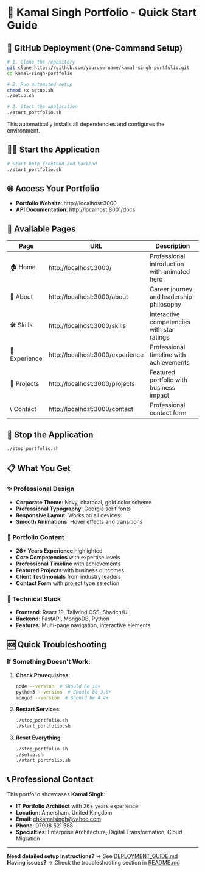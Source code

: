 # 🚀 Kamal Singh Portfolio - Quick Start Guide

## 🎯 GitHub Deployment (One-Command Setup)

```bash
# 1. Clone the repository
git clone https://github.com/yourusername/kamal-singh-portfolio.git
cd kamal-singh-portfolio

# 2. Run automated setup
chmod +x setup.sh
./setup.sh

# 3. Start the application
./start_portfolio.sh
```

This automatically installs all dependencies and configures the environment.

## 🏃‍♂️ Start the Application

```bash
# Start both frontend and backend
./start_portfolio.sh
```

## 🌐 Access Your Portfolio

- **Portfolio Website**: http://localhost:3000
- **API Documentation**: http://localhost:8001/docs

## 📱 Available Pages

| Page | URL | Description |
|------|-----|-------------|
| 🏠 Home | http://localhost:3000/ | Professional introduction with animated hero |
| 👤 About | http://localhost:3000/about | Career journey and leadership philosophy |
| 🛠️ Skills | http://localhost:3000/skills | Interactive competencies with star ratings |
| 💼 Experience | http://localhost:3000/experience | Professional timeline with achievements |
| 🚀 Projects | http://localhost:3000/projects | Featured portfolio with business impact |
| 📞 Contact | http://localhost:3000/contact | Professional contact form |

## 🛑 Stop the Application

```bash
./stop_portfolio.sh
```

## 📋 What You Get

### ✨ Professional Design
- **Corporate Theme**: Navy, charcoal, gold color scheme
- **Professional Typography**: Georgia serif fonts
- **Responsive Layout**: Works on all devices
- **Smooth Animations**: Hover effects and transitions

### 💼 Portfolio Content
- **26+ Years Experience** highlighted
- **Core Competencies** with expertise levels
- **Professional Timeline** with achievements
- **Featured Projects** with business outcomes
- **Client Testimonials** from industry leaders
- **Contact Form** with project type selection

### 🔧 Technical Stack
- **Frontend**: React 19, Tailwind CSS, Shadcn/UI
- **Backend**: FastAPI, MongoDB, Python
- **Features**: Multi-page navigation, interactive elements

## 🆘 Quick Troubleshooting

### If Something Doesn't Work:

1. **Check Prerequisites**:
   ```bash
   node --version  # Should be 16+
   python3 --version  # Should be 3.8+
   mongod --version  # Should be 4.4+
   ```

2. **Restart Services**:
   ```bash
   ./stop_portfolio.sh
   ./start_portfolio.sh
   ```

3. **Reset Everything**:
   ```bash
   ./stop_portfolio.sh
   ./setup.sh
   ./start_portfolio.sh
   ```

## 📞 Professional Contact

This portfolio showcases **Kamal Singh**:
- **IT Portfolio Architect** with 26+ years experience
- **Location**: Amersham, United Kingdom
- **Email**: chkamalsingh@yahoo.com
- **Phone**: 07908 521 588
- **Specialties**: Enterprise Architecture, Digital Transformation, Cloud Migration

---

**Need detailed setup instructions?** → See [DEPLOYMENT_GUIDE.md](DEPLOYMENT_GUIDE.md)  
**Having issues?** → Check the troubleshooting section in [README.md](README.md)
